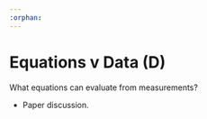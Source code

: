 ```yaml
---
:orphan:
---
```

# Equations v Data (D)

What equations can evaluate from measurements?

- Paper discussion.

